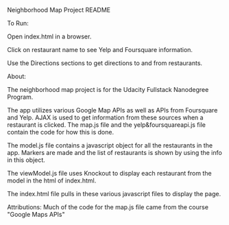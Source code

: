 Neighborhood Map Project README

To Run:

Open index.html in a browser.

Click on restaurant name to see Yelp and Foursquare information.

Use the Directions sections to get directions to and from restaurants.

About:

The neighborhood map project is for the Udacity Fullstack Nanodegree Program.

The app utilizes various Google Map APIs as well as APIs from Foursquare and Yelp. AJAX is used to get information from these sources when a restaurant is clicked. The map.js file and the yelp&foursquareapi.js file contain the code for how this is done.

The model.js file contains a javascript object for all the restaurants in the app. Markers are made and the list of restaurants is shown by using the info in this object.

The viewModel.js file uses Knockout to display each restaurant from the model in the html of index.html.

The index.html file pulls in these various javascript files to display the page.

Attributions:
Much of the code for the map.js file came from the course "Google Maps APIs"

